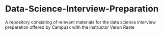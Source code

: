 # Data-Science-Interview-Preparation
A repository consisting of relevant materials for the data science interview preparation offered by Campusx with the instructor Varun Raste
